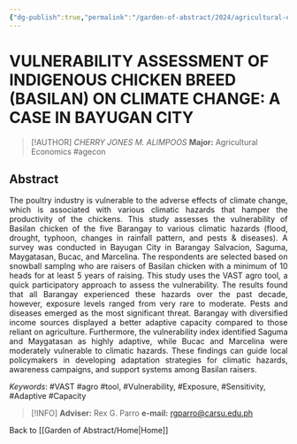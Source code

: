 ```yaml
---
{"dg-publish":true,"permalink":"/garden-of-abstract/2024/agricultural-economics-alimpoos/","created":"2024-05-23T15:22:49.830+08:00"}
---
```


# VULNERABILITY ASSESSMENT OF INDIGENOUS CHICKEN BREED (BASILAN) ON CLIMATE CHANGE: A CASE IN BAYUGAN CITY

> [!AUTHOR] *CHERRY JONES M. ALIMPOOS*
> **Major:** Agricultural Economics #agecon
## Abstract
<p align="justify">The poultry industry is vulnerable to the adverse effects of climate change, which is associated with various climatic hazards that hamper the productivity of the chickens. This study assesses the vulnerability of Basilan chicken of the five Barangay to various climatic hazards (flood, drought, typhoon, changes in rainfall pattern, and pests & diseases). A survey was conducted in Bayugan City in Barangay Salvacion, Saguma, Maygatasan, Bucac, and Marcelina. The respondents are selected based on snowball samplng who are raisers of Basilan chicken with a minimum of 10 heads for at least 5 years of raising. This study uses the VAST agro tool, a quick participatory approach to assess the vulnerability. The results found that all Barangay experienced these hazards over the past decade, however, exposure levels ranged from very rare to moderate. Pests and diseases emerged as the most significant threat. Barangay with diversified income sources displayed a better adaptive capacity compared to those reliant on agriculture. Furthermore, the vulnerability index identified Saguma and Maygatasan as highly adaptive, while Bucac and Marcelina were moderately vulnerable to climatic hazards. These findings can guide local policymakers in developing adaptation strategies for climatic hazards, awareness campaigns, and support systems among Basilan raisers.</p>

*Keywords*: #VAST #agro #tool, #Vulnerability, #Exposure, #Sensitivity, #Adaptive #Capacity

> [!INFO] **Adviser:** Rex G. Parro
> **e-mail:** rgparro@carsu.edu.ph

Back to [[Garden of Abstract/Home\|Home]]